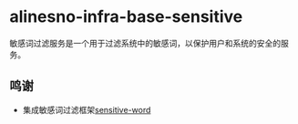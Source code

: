 # alinesno-infra-base-sensitive
敏感词过滤服务是一个用于过滤系统中的敏感词，以保护用户和系统的安全的服务。 

## 鸣谢

- 集成敏感词过滤框架[sensitive-word](https://github.com/houbb/sensitive-word)
